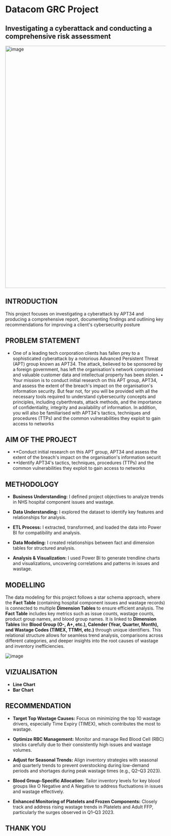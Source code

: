 # Datacom GRC Project
## Investigating a cyberattack and conducting a comprehensive risk assessment 
<img width="1151" height="758" alt="image" src="https://github.com/user-attachments/assets/c55b8077-0e5e-448f-adc8-9c4f641c302b" />

## INTRODUCTION
This project focuses on investigating a cyberattack by APT34 and producing a comprehensive report, documenting findings and outlining key recommendations for improving a client's cybersecurity posture

## PROBLEM STATEMENT
- One of a leading tech corporation clients has fallen prey to a sophisticated cyberattack by a notorious Advanced Persistent Threat (APT) group known as APT34. The attack, believed to be sponsored by a foreign government, has left the organisation's network compromised and valuable customer data and intellectual property has been stolen.
•	Your mission is to conduct initial research on this APT group, APT34, and assess the extent of the breach's impact on the organisation's information security. But fear not, for you will be provided with all the necessary tools required to understand cybersecurity concepts and principles, including cyberthreats, attack methods, and the importance of confidentiality, integrity and availability of information. In addition, you will also be familiarised with APT34's tactics, techniques and procedures (TTPs) and the common vulnerabilities they exploit to gain access to networks


## AIM OF THE PROJECT
- **Conduct initial research on this APT group, APT34 and assess the extent of the breach's impact on the organisation's information securit
- **Identify APT34's tactics, techniques, procedures (TTPs) and the common vulnerabilities they exploit to gain access to networks

## METHODOLOGY 
- **Business Understanding:** I defined project objectives to analyze trends in NHS hospital
component issues and wastage.
- **Data Understanding:** I explored the dataset to identify key features and
relationships for analysis.

- **ETL Process:** I extracted, transformed, and loaded the data into Power BI for
compatibility and analysis.

- **Data Modeling:** I created relationships between fact and dimension tables for
structured analysis.

- **Analysis & Visualization:** I used Power BI to generate trendline charts and
visualizations, uncovering correlations and patterns in issues and wastage.

## MODELLING
The data modeling for this project follows a star schema approach, where the **Fact Table** (containing hospital component issues and wastage records) is connected to multiple **Dimension Tables** to ensure efficient analysis. The **Fact Table** includes key metrics such as issue counts, wastage counts, product group names, and blood group names. It is linked to **Dimension Tables** like **Blood Group (O-, A+, etc.), Calender (Year, Quarter, Month), and Wastage Codes (TIMEX, TTMH, etc.)** through unique identifiers. This relational structure allows for seamless trend analysis, comparisons across different categories, and deeper insights into the root causes of wastage and inventory inefficiencies.

![image](https://github.com/user-attachments/assets/2e3e66b0-be62-4eff-affd-e1f42defe90c)

## VIZUALISATION
- **Line Chart**
- **Bar Chart**

## RECOMMENDATION
- **Target Top Wastage Causes:** Focus on minimizing the top 10 wastage drivers, especially Time Expiry (TIMEX), which contributes the most to wastage.

- **Optimize RBC Management:** Monitor and manage Red Blood Cell (RBC) stocks carefully due to their consistently high issues and wastage volumes.

- **Adjust for Seasonal Trends:** Align inventory strategies with seasonal and quarterly trends to prevent overstocking during low-demand periods and shortages during peak wastage times (e.g., Q2–Q3 2023).

- **Blood Group-Specific Allocation:** Tailor inventory levels for key blood groups like O Negative and A Negative to address fluctuations in issues and wastage effectively.

- **Enhanced Monitoring of Platelets and Frozen Components:** Closely track and address rising wastage trends in Platelets and Adult FFP, particularly the surges observed in Q1–Q3 2023.

## THANK YOU
